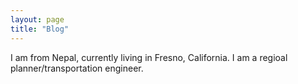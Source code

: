 ```yaml
---
layout: page
title: "Blog"
---
```


I am from Nepal, currently living in Fresno, California.
I am a regioal planner/transportation engineer.
